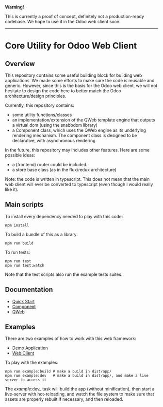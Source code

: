**Warning!**

This is currently a proof of concept, definitely not a production-ready codebase.
We hope to use it in the Odoo web client soon.

---

# Core Utility for Odoo Web Client

## Overview

This repository contains some useful building block for building web applications.
We made some efforts to make sure the code is reusable and generic. However, since this is the basis for the Odoo web client, we will not hesitate to design
the code here to better match the Odoo architecture/design principles.

Currently, this repository contains:

- some utility functions/classes
- an implementation/extension of the QWeb template engine that outputs a virtual
  dom (using the snabbdom library)
- a Component class, which uses the QWeb engine as its underlying rendering
  mechanism. The component class is designed to be declarative, with
  asynchronous rendering.

In the future, this repository may includes other features. Here are some possible
ideas:

- a (frontend) router could be included.
- a store base class (as in the flux/redux architecture)

Note: the code is written in typescript. This does not mean that the main web
client will ever be converted to typescript (even though I would really like it).

## Main scripts

To install every dependency needed to play with this code:

```
npm install
```

To build a bundle of this as a library:

```
npm run build
```

To run tests:

```
npm run test
npm run test:watch
```

Note that the test scripts also run the example tests suites.

## Documentation

- [Quick Start](doc/quick_start.md)
- [Component](doc/component.md)
- [QWeb](doc/qweb.md)

## Examples

There are two examples of how to work with this web framework:

- [Demo Application](examples/demo/readme.md)
- [Web Client](examples/web/readme.md)

To play with the examples:

```
npm run example:build # make a build in dist/app/
npm run example:dev   # make a build in dist/app/, and make a live server to access it
```

The _example_:dev\_ task will build the app (without minification), then start a live-server with hot-reloading, and watch the file system to make sure
that assets are properly rebuilt if necessary, and then reloaded.
